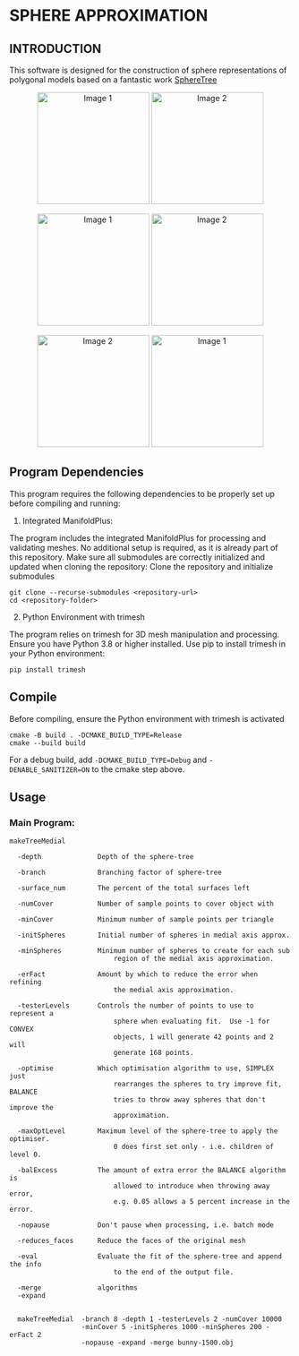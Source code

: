 
# SPHERE APPROXIMATION

## INTRODUCTION

This software is designed for the construction of sphere representations
of polygonal models based on a fantastic work [SphereTree](https://github.com/mlund/spheretree.git)

<p align="center">
  <img src="https://github.com/user-attachments/assets/ac2e3b6a-6a30-46d4-a211-f07bbb09a1dc" alt="Image 1" width="200">
  <img src="https://github.com/user-attachments/assets/5b851bf3-db31-4281-9beb-ee026f84ccf9" alt="Image 2" width="200">
</p>

<p align="center">
  <img src="https://github.com/user-attachments/assets/8ebe6235-737a-4058-9f7a-05f48c71b6b3" alt="Image 1" width="200">
  <img src="https://github.com/user-attachments/assets/0e5db557-0f87-439e-bb6c-e850fb81aec7" alt="Image 2" width="200">
</p>

<p align="center">
  <img src="https://github.com/user-attachments/assets/2ecf3c4d-2209-4e69-acbc-570510092a01" alt="Image 2" width="200">
  <img src="https://github.com/user-attachments/assets/28043498-e8e7-4fae-a09d-2caf87c24009" alt="Image 1" width="200">
</p>



## Program Dependencies

This program requires the following dependencies to be properly set up before compiling and running:
1. Integrated ManifoldPlus:
   
The program includes the integrated ManifoldPlus for processing and validating meshes. No additional setup is required, as it is already part of this repository. Make sure all submodules are correctly initialized and updated when cloning the repository:
Clone the repository and initialize submodules
```console
git clone --recurse-submodules <repository-url>
cd <repository-folder>
```

2. Python Environment with trimesh
   
The program relies on trimesh for 3D mesh manipulation and processing. Ensure you have Python 3.8 or higher installed.
Use pip to install trimesh in your Python environment:

```console
pip install trimesh
```

## Compile

Before compiling, ensure the Python environment with trimesh is activated

```console
cmake -B build . -DCMAKE_BUILD_TYPE=Release
cmake --build build
```
For a debug build, add `-DCMAKE_BUILD_TYPE=Debug` and `-DENABLE_SANITIZER=ON` to the cmake step above.

## Usage
### Main Program:
~~~
makeTreeMedial

  -depth              Depth of the sphere-tree

  -branch             Branching factor of sphere-tree

  -surface_num        The percent of the total surfaces left

  -numCover           Number of sample points to cover object with

  -minCover           Minimum number of sample points per triangle

  -initSpheres        Initial number of spheres in medial axis approx.

  -minSpheres         Minimum number of spheres to create for each sub
                          region of the medial axis approximation.

  -erFact             Amount by which to reduce the error when refining
                          the medial axis approximation.

  -testerLevels       Controls the number of points to use to represent a
                          sphere when evaluating fit.  Use -1 for CONVEX
                          objects, 1 will generate 42 points and 2 will
                          generate 168 points.

  -optimise           Which optimisation algorithm to use, SIMPLEX just
                          rearranges the spheres to try improve fit, BALANCE
                          tries to throw away spheres that don't improve the
                          approximation.

  -maxOptLevel        Maximum level of the sphere-tree to apply the optimiser.
                          0 does first set only - i.e. children of level 0.

  -balExcess          The amount of extra error the BALANCE algorithm is
                          allowed to introduce when throwing away error,
                          e.g. 0.05 allows a 5 percent increase in the error.

  -nopause            Don't pause when processing, i.e. batch mode

  -reduces_faces      Reduce the faces of the original mesh

  -eval               Evaluate the fit of the sphere-tree and append the info
                          to the end of the output file.

  -merge              algorithms
  -expand


  makeTreeMedial  -branch 8 -depth 1 -testerLevels 2 -numCover 10000
                  -minCover 5 -initSpheres 1000 -minSpheres 200 -erFact 2
                  -nopause -expand -merge bunny-1500.obj

~~~
